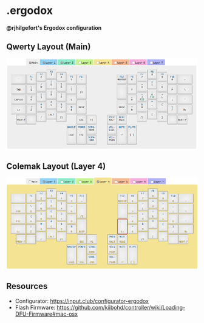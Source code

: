 # .ergodox

#### @rjhilgefort's Ergodox configuration

## Qwerty Layout (Main)

![](Qwerty.png?raw=true)

## Colemak Layout (Layer 4)

![](Colemak.png?raw=true)

## Resources

- Configurator: https://input.club/configurator-ergodox
- Flash Firmware: https://github.com/kiibohd/controller/wiki/Loading-DFU-Firmware#mac-osx
